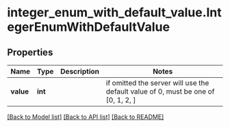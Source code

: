 # integer_enum_with_default_value.IntegerEnumWithDefaultValue

## Properties
Name | Type | Description | Notes
------------ | ------------- | ------------- | -------------
**value** | **int** |  |  if omitted the server will use the default value of 0,  must be one of [0, 1, 2, ]

[[Back to Model list]](../README.md#documentation-for-models) [[Back to API list]](../README.md#documentation-for-api-endpoints) [[Back to README]](../README.md)


